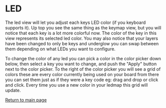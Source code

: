 # LED

The led view will let you adjust each keys LED color (if you keyboard supports
it).
Up top you see the same thing as the keymap view, but you will notice that each
key is a lot more colorful now. The color of the key in this view represents its
selected led color.
You may also notice that your layers have been changed to only be keys and
underglow you can swap between them depending on what LEDs you want to
configure.

To change the color of any led you can pick a color in the color picker down
below, then select a key you want to change, and push the "Apply" button next to
the color picker.
To the right of the color picker you will see a grid of colors these are every
color currently being used on your board from there you can set them just as if
they were a key code eg: drag and drop or click and click. Every time you use a
new color in your ledmap this grid will update.

[Return to main page](./README.md)
